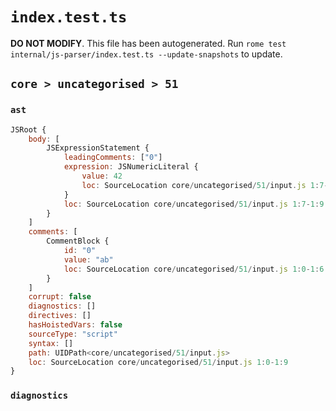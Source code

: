 # `index.test.ts`

**DO NOT MODIFY**. This file has been autogenerated. Run `rome test internal/js-parser/index.test.ts --update-snapshots` to update.

## `core > uncategorised > 51`

### `ast`

```javascript
JSRoot {
	body: [
		JSExpressionStatement {
			leadingComments: ["0"]
			expression: JSNumericLiteral {
				value: 42
				loc: SourceLocation core/uncategorised/51/input.js 1:7-1:9
			}
			loc: SourceLocation core/uncategorised/51/input.js 1:7-1:9
		}
	]
	comments: [
		CommentBlock {
			id: "0"
			value: "ab"
			loc: SourceLocation core/uncategorised/51/input.js 1:0-1:6
		}
	]
	corrupt: false
	diagnostics: []
	directives: []
	hasHoistedVars: false
	sourceType: "script"
	syntax: []
	path: UIDPath<core/uncategorised/51/input.js>
	loc: SourceLocation core/uncategorised/51/input.js 1:0-1:9
}
```

### `diagnostics`

```

```
